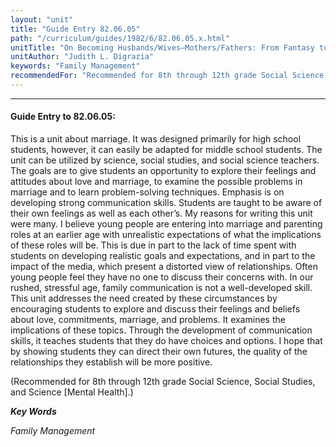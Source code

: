 ```yaml
---
layout: "unit"
title: "Guide Entry 82.06.05"
path: "/curriculum/guides/1982/6/82.06.05.x.html"
unitTitle: "On Becoming Husbands/Wives—Mothers/Fathers: From Fantasy to Reality"
unitAuthor: "Judith L. Digrazia"
keywords: "Family Management"
recommendedFor: "Recommended for 8th through 12th grade Social Science, Social Studies, and Science [Mental Health]."
---
```

<body>
<hr/>
<h4>
Guide Entry to 82.06.05:
</h4>
This is a unit about marriage.  It was designed primarily for high school students, however, it can easily be adapted for middle school students.  The unit can be utilized by science, social studies, and social science teachers.  The goals are to give students an opportunity to explore their feelings and attitudes about love and marriage, to examine the possible problems in marriage and to learn problem-solving techniques.  Emphasis is on developing strong communication skills.  Students are taught to be aware of their own feelings as well as each other’s.  My reasons for writing this unit were many.  I believe young people are entering into marriage and parenting roles at an earlier age with unrealistic expectations of what the implications of these roles will be.  This is due in part to the lack of time spent with students on developing realistic goals and expectations, and in part to the impact of the media, which present a distorted view of relationships.  Often young people feel they have no one to discuss their concerns with.  In our rushed, stressful age, family communication is not a well-developed skill.  This unit addresses the need created by these circumstances by encouraging students to explore and discuss their feelings and beliefs about love, commitments, marriage, and problems.  It examines the implications of these topics.  Through the development of communication skills, it teaches students that they do have choices and options.  I hope that by showing students they can direct their own futures, the quality of the relationships they establish will be more positive.
<p>
(Recommended for 8th through 12th grade Social Science, Social Studies, and Science [Mental Health].)
</p>
<p>
<b>
<i>
Key Words
</i>
</b>
<br/>
</p>
<p>
<i>
Family Management
</i>
</p>
</body>